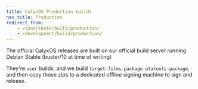 ```yaml
---
title: CalyxOS Production builds
nav_title: Production
redirect_from:
	- /contribute/build/production/
	- /development/build/production/
---
```


The official CalyxOS releases are built on our official build server running Debian Stable (buster/10 at time of writing)

They're `user` builds, and we build `target-files-package otatools-package`, and then copy those zips to a dedicated offline signing machine to sign and release.